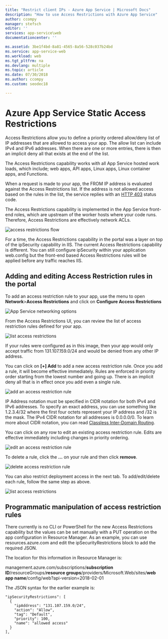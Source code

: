 ```yaml
---
title: "Restrict client IPs - Azure App Service | Microsoft Docs" 
description: "How to use Access Restrictions with Azure App Service" 
author: ccompy
manager: stefsch
editor: ''
services: app-service\web
documentationcenter: ''

ms.assetid: 3be1f4bd-8a81-4565-8a56-528c037b24bd
ms.service: app-service-web
ms.workload: web
ms.tgt_pltfrm: na
ms.devlang: multiple
ms.topic: article
ms.date: 07/30/2018
ms.author: ccompy
ms.custom: seodec18

---
```

# Azure App Service Static Access Restrictions #

Access Restrictions allow you to define a priority ordered allow/deny list of IP addresses that are allowed to access your app. The allow list can include IPv4 and IPv6 addresses. When there are one or more entries, there is then an implicit deny all that exists at the end of the list.

The Access Restrictions capability works with all App Service hosted work loads, which include; web apps, API apps, Linux apps, Linux container apps, and Functions.

When a request is made to your app, the FROM IP address is evaluated against the Access Restrictions list. If the address is not allowed access based on the rules in the list, the service replies with an [HTTP 403](https://en.wikipedia.org/wiki/HTTP_403) status code.

The Access Restrictions capability is implemented in the App Service front-end roles, which are upstream of the worker hosts where your code runs. Therefore, Access Restrictions are effectively network ACLs.  

![access restrictions flow](media/app-service-ip-restrictions/ip-restrictions-flow.png)

For a time, the Access Restrictions capability in the portal was a layer on top of the ipSecurity capability in IIS. The current Access Restrictions capability is different. You can still configure ipSecurity within your application web.config but the front-end based Access Restrictions rules will be applied before any traffic reaches IIS.

## Adding and editing Access Restriction rules in the portal ##

To add an access restriction rule to your app, use the menu to open **Network**>**Access Restrictions** and click on **Configure Access Restrictions**

![App Service networking options](media/app-service-ip-restrictions/ip-restrictions.png)  

From the Access Restrictions UI, you can review the list of access restriction rules defined for your app.

![list access restrictions](media/app-service-ip-restrictions/ip-restrictions-browse.png)

If your rules were configured as in this image, then your app would only accept traffic from 131.107.159.0/24 and would be denied from any other IP address.

You can click on **[+] Add** to add a new access restriction rule. Once you add a rule, it will become effective immediately. Rules are enforced in priority order starting from the lowest number and going up. There is an implicit deny all that is in effect once you add even a single rule.

![add an access restriction rule](media/app-service-ip-restrictions/ip-restrictions-add.png)

IP Address notation must be specified in CIDR notation for both IPv4 and IPv6 addresses. To specify an exact address, you can use something like 1.2.3.4/32 where the first four octets represent your IP address and /32 is the mask. The IPv4 CIDR notation for all addresses is 0.0.0.0/0. To learn more about CIDR notation, you can read [Classless Inter-Domain Routing](https://en.wikipedia.org/wiki/Classless_Inter-Domain_Routing).  

You can click on any row to edit an existing access restriction rule. Edits are effective immediately including changes in priority ordering.

![edit an access restriction rule](media/app-service-ip-restrictions/ip-restrictions-edit.png)

To delete a rule, click the **...** on your rule and then click **remove**.

![delete access restriction rule](media/app-service-ip-restrictions/ip-restrictions-delete.png)

You can also restrict deployment access in the next tab. To add/edit/delete each rule, follow the same step as above.

![list access restrictions](media/app-service-ip-restrictions/ip-restrictions-scm-browse.png)

## Programmatic manipulation of access restriction rules ##

There currently is no CLI or PowerShell for the new Access Restrictions capability but the values can be set manually with a PUT operation on the app configuration in Resource Manager. As an example, you can use resources.azure.com and edit the ipSecurityRestrictions block to add the required JSON.

The location for this information in Resource Manager is:

management.azure.com/subscriptions/**subscription ID**/resourceGroups/**resource groups**/providers/Microsoft.Web/sites/**web app name**/config/web?api-version=2018-02-01

The JSON syntax for the earlier example is:

    "ipSecurityRestrictions": [
      {
        "ipAddress": "131.107.159.0/24",
        "action": "Allow",
        "tag": "Default",
        "priority": 100,
        "name": "allowed access"
      }
    ],
